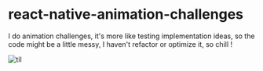 # react-native-animation-challenges
I do animation challenges, it's more like testing implementation ideas, so the code might be a little messy, I haven't refactor or optimize it, so chill !

![til](https://github.com/dangkhoa2708/react-native-animation-challenges/tree/main/assets/gifs/chewing_gum.gif)
